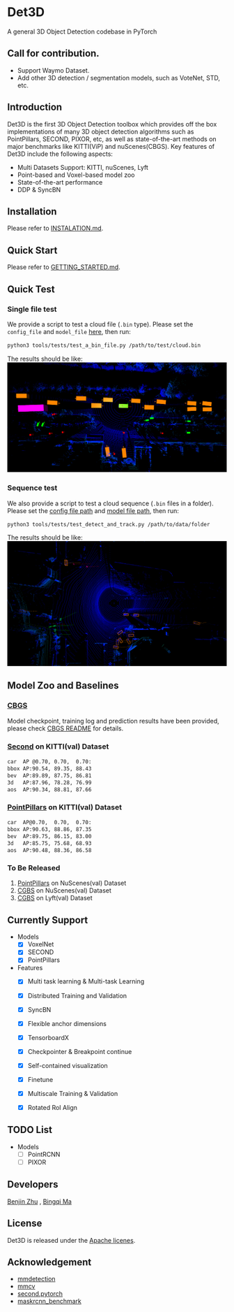 # Det3D

A general 3D Object Detection codebase in PyTorch

## Call for contribution.
* Support Waymo Dataset.
* Add other 3D detection / segmentation models, such as VoteNet, STD, etc.

## Introduction

Det3D is the first 3D Object Detection toolbox which provides off the box implementations of many 3D object detection algorithms such as PointPillars, SECOND, PIXOR, etc, as well as state-of-the-art methods on major benchmarks like KITTI(ViP) and nuScenes(CBGS). Key features of Det3D include the following aspects:

* Multi Datasets Support: KITTI, nuScenes, Lyft
* Point-based and Voxel-based model zoo
* State-of-the-art performance
* DDP & SyncBN


## Installation

Please refer to [INSTALATION.md](INSTALLATION.md).

## Quick Start

Please refer to [GETTING_STARTED.md](GETTING_STARTED.md).

## Quick Test

### Single file test

We provide a script to test a cloud file (`.bin` type). 
Please set the `config_file` and `model_file` [here](tools/tests/test_a_bin_file.py#L212), 
then run:

```bash
python3 tools/tests/test_a_bin_file.py /path/to/test/cloud.bin
```

The results should be like:
![quick_test](docs/quick_test.png)

### Sequence test

We also provide a script to test a cloud sequence (`.bin` files in a folder). Please set the [config file path](tools/tests/test_detect_and_track.py#L141) and [model file path](tools/tests/test_detect_and_track.py#L143), then run:

```bash
python3 tools/tests/test_detect_and_track.py /path/to/data/folder
```

The results should be like:
![quick_test](docs/quick_test_sequence.png)

## Model Zoo and Baselines

### [CBGS](https://github.com/poodarchu/Det3D/blob/master/examples/cbgs/configs/nusc_all_vfev3_spmiddleresnetfhd_rpn2_mghead_syncbn.py)
Model checkpoint, training log and prediction results have been provided, please check [CBGS README](https://github.com/poodarchu/Det3D/tree/master/examples/cbgs) for details.

### [Second](examples/second/configs/kitti_car_vfev3_spmiddlefhd_rpn1_mghead_syncbn.py) on KITTI(val) Dataset

```
car  AP @0.70, 0.70,  0.70:
bbox AP:90.54, 89.35, 88.43
bev  AP:89.89, 87.75, 86.81
3d   AP:87.96, 78.28, 76.99
aos  AP:90.34, 88.81, 87.66
```

### [PointPillars](examples/point_pillars/configs/kitti_point_pillars_mghead_syncbn.py) on KITTI(val) Dataset

```	
car  AP@0.70,  0.70,  0.70:
bbox AP:90.63, 88.86, 87.35
bev  AP:89.75, 86.15, 83.00
3d   AP:85.75, 75.68, 68.93
aos  AP:90.48, 88.36, 86.58
```

### To Be Released

1. [PointPillars](examples/point_pillars/configs/nusc_all_point_pillars_mghead_syncbn.py) on NuScenes(val) Dataset
2. [CGBS](examples/cbgs/configs/nusc_all_vfev3_spmiddleresnetfhd_rpn2_mghead_syncbn.py) on NuScenes(val) Dataset
3. [CGBS](examples/cbgs/configs/lyft_all_vfev3_spmiddleresnetfhd_rpn2_mghead_syncbn.py) on Lyft(val) Dataset

## Currently Support

* Models
  - [x] VoxelNet
  - [x] SECOND
  - [x] PointPillars
* Features
    - [x] Multi task learning & Multi-task Learning
    - [x] Distributed Training and Validation
    - [x] SyncBN
    - [x] Flexible anchor dimensions
    - [x] TensorboardX
    - [x] Checkpointer & Breakpoint continue
    - [x] Self-contained visualization
    - [x] Finetune
    - [x] Multiscale Training & Validation
    - [x] Rotated RoI Align


## TODO List
* Models
  - [ ] PointRCNN
  - [ ] PIXOR

## Developers

[Benjin Zhu](https://github.com/poodarchu/) , [Bingqi Ma](https://github.com/a157801)

## License

Det3D is released under the [Apache licenes](LICENES).

## Acknowledgement

* [mmdetection](https://github.com/open-mmlab/mmdetection) 
* [mmcv](https://github.com/open-mmlab/mmcv)
* [second.pytorch](https://github.com/traveller59/second.pytorch)
* [maskrcnn_benchmark](https://github.com/facebookresearch/maskrcnn-benchmark)
